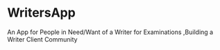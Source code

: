 # WritersApp
An App for People in Need/Want of a Writer for Examinations ,Building a Writer Client Community
